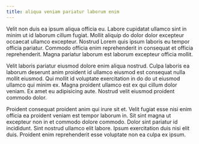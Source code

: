 ```yaml
---
title: aliqua veniam pariatur laborum enim
---
```


Velit non duis ea ipsum aliqua officia eu. Labore cupidatat ullamco sint in minim ut id laborum cillum fugiat. Mollit aliquip do dolor dolor excepteur occaecat ullamco excepteur. Nostrud Lorem quis ipsum laboris eu tempor officia pariatur. Commodo officia enim reprehenderit in consequat et officia reprehenderit. Magna pariatur laborum est laborum excepteur officia mollit.

Velit laboris pariatur eiusmod dolore enim aliqua nostrud. Culpa laboris ea laborum deserunt anim proident id ullamco eiusmod est consequat nulla mollit eiusmod. Qui mollit id voluptate exercitation in do do ut eiusmod ullamco qui minim ex. Magna proident ullamco est ex qui cillum dolor veniam. Ex amet eu adipisicing aute. Nostrud velit eiusmod proident commodo dolor.

Proident consequat proident anim qui irure sit et. Velit fugiat esse nisi enim officia ea proident veniam est tempor laborum in. Sit sint magna ut excepteur non in et commodo dolore commodo. Dolor sint pariatur id incididunt. Sint nostrud ullamco elit labore. Ipsum exercitation duis nisi elit duis. Proident enim reprehenderit esse voluptate non ea culpa ex ipsum.